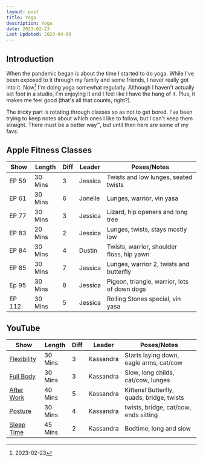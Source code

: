 ```yaml
---
layout: post
title: Yoga
description: Yoga
date: 2023-02-23
Last Updated: 2023-04-06
---
```

## Introduction

When the pandemic began is about the time I started to do yoga.  While I've been exposed to it through my family and some friends, I never really got into it.  Now[^1] I'm doing yoga somewhat regularly.  Although I haven't actually set foot in a studio, I'm enjoying it and I feel like I have the hang of it.  Plus, it makes me feel good (that's all that counts, right?).

The tricky part is rotating through classes so as not to get bored.  I've been trying to keep notes about which ones I like to follow, but I can't keep them straight. There must be a better way™, but until then here are some of my favs:

## Apple Fitness Classes

| Show  | Length    | Diff | Leader | Poses/Notes   | 
| ---   | ---       | ---       | ---   | --- |
| EP 59 | 30 Mins   | 3         | Jessica | Twists and low lunges, seated twists |
| EP 61 | 30 Mins   | 6         | Jonelle | Lunges, warrior, vin yasa |
| EP 77 | 30 Mins   | 3         | Jessica | Lizard, hip openers and long tree | 
| EP 83 | 20 Mins   | 2         | Jessica | Lunges, twists, stays mostly low |
| EP 84 | 30 Mins   | 4         | Dustin  | Twists, warrior, shoulder floss, hip yawn |
| EP 85 | 30 Mins   | 7         | Jessica | Lunges, warrior 2, twists and butterfly |
| Ep 95 | 30 Mins   | 8         | Jessica | Pigeon, triangle, warrior, lots of down dogs |
| EP 112 | 30 Mins  | 5         | Jessica | Rolling Stones special, vin yasa |

## YouTube 

| Show  | Length    | Diff | Leader | Poses/Notes   | 
| ---   | ---       | ---       | ---   | --- |
| [Flexibility](https://www.youtube.com/watch?v=GdV8zbmCRaU)| 30 Mins  | 3 | Kassandra | Starts laying down, eagle arms, cat/cow |
| [Full Body](https://www.youtube.com/watch?v=6hZIzMpHl-c) | 30 Mins    | 3 | Kassandra | Slow, long childs, cat/cow, lunges |
| [After Work](https://www.youtube.com/watch?v=mZc4GzAjmC4) | 40 Mins | 5 | Kassandra   | Kittens! Butterfly, quads, bridge, twists |
| [Posture](https://www.youtube.com/watch?v=6kPTiuOzNYI) | 30 Mins  | 4 | Kassandra | twists, bridge, cat/cow, ends sitting |
| [Sleep Time](https://www.youtube.com/watch?v=TcF2TSuQEn4) | 45 Mins | 2 | Kassandra | Bedtime, long and slow |



[^1]: 2023-02-23